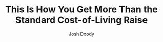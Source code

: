 ---
title: This Is How You Get More Than the Standard Cost-of-Living Raise
publication: The Muse
article_url: https://www.themuse.com/advice/this-is-how-you-get-more-than-the-standard-costofliving-raise
author: Josh Doody
---